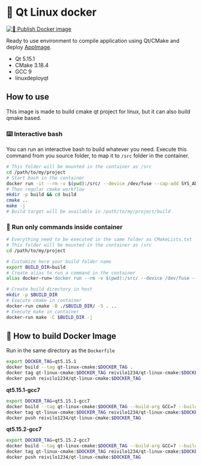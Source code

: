 # 🐳 Qt Linux docker

[![🐳 Publish Docker image](https://github.com/OlivierLDff/QtLinuxCMakeDocker/workflows/%F0%9F%90%B3%20Publish%20Docker%20image/badge.svg)](https://github.com/OlivierLDff/QtLinuxCMakeDocker/actions?query=workflow%3A%22%F0%9F%90%B3+Publish+Docker+image%22)

Ready to use environment to compile application using Qt/CMake and deploy [AppImage](https://github.com/probonopd/linuxdeployqt).

* Qt 5.15.1
* CMake 3.18.4
* GCC 9
* linuxdeployqt

## How to use

This image is made to build cmake qt project for linux, but it can also build qmake based.

### ⌨️ Interactive bash

You can run an interactive bash to build whatever you need. Execute this command from you source folder, to map it to `/src` folder in the container.

```bash
# This folder will be mounted in the container as /src
cd /path/to/my/project
# Start bash in the container
docker run -it --rm -v $(pwd):/src/ --device /dev/fuse --cap-add SYS_ADMIN --security-opt apparmor:unconfined reivilo1234/qt-linux-cmake:qt5.15.1 bash
# Then regular cmake workflow
mkdir -p build && cd build
cmake ..
make -j
# Build target will be available in /path/to/my/project/build
```

### 🚀 Run only commands inside container

```bash
# Everything need to be executed in the same folder as CMakeLists.txt
# This folder will be mounted in the container as /src
cd /path/to/my/project

# Customize here your build folder name
export BUILD_DIR=build
# Create alias to run a command in the container
alias docker-run='docker run --rm -v $(pwd):/src/ --device /dev/fuse --cap-add SYS_ADMIN --security-opt apparmor:unconfined reivilo1234/qt-linux-cmake:qt5.15.1'

# Create build directory in host
mkdir -p $BUILD_DIR
# Execute cmake in container
docker-run cmake -B ./$BUILD_DIR/ -S . ..
# Execute make in container
docker-run make -C $BUILD_DIR -j
```

## 🔨 How to build Docker Image

Run in the same directory as the `Dockerfile`

```bash
export DOCKER_TAG=qt5.15.1
docker build --tag qt-linux-cmake:$DOCKER_TAG .
docker tag qt-linux-cmake:$DOCKER_TAG reivilo1234/qt-linux-cmake:$DOCKER_TAG
docker push reivilo1234/qt-linux-cmake:$DOCKER_TAG
```

**qt5.15.1-gcc7**


```bash
export DOCKER_TAG=qt5.15.1-gcc7
docker build --tag qt-linux-cmake:$DOCKER_TAG --build-arg GCC=7 --build-arg QT=5.15.1 .
docker tag qt-linux-cmake:$DOCKER_TAG reivilo1234/qt-linux-cmake:$DOCKER_TAG
docker push reivilo1234/qt-linux-cmake:$DOCKER_TAG
```

**qt5.15.2-gcc7**


```bash
export DOCKER_TAG=qt5.15.2-gcc7
docker build --tag qt-linux-cmake:$DOCKER_TAG --build-arg GCC=7 --build-arg QT=5.15.2 .
docker tag qt-linux-cmake:$DOCKER_TAG reivilo1234/qt-linux-cmake:$DOCKER_TAG
docker push reivilo1234/qt-linux-cmake:$DOCKER_TAG
```